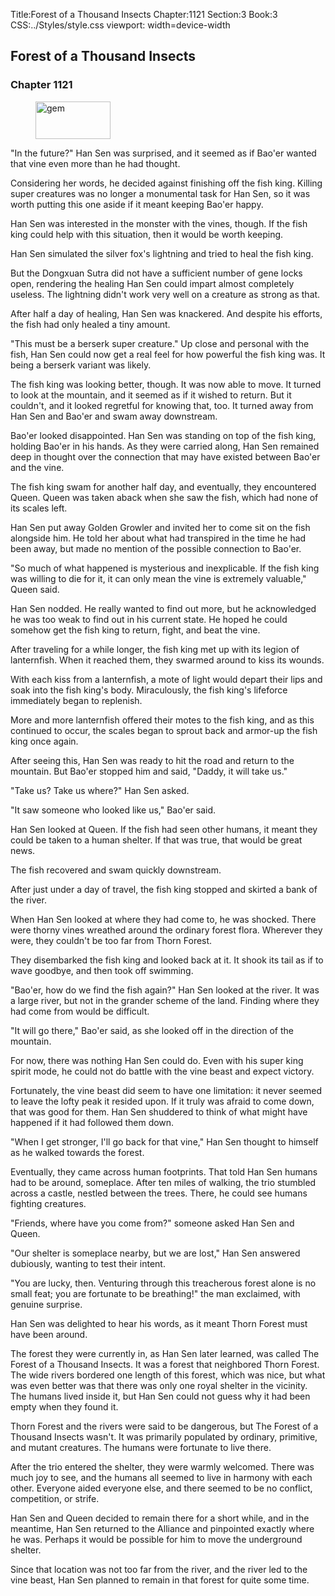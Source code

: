 Title:Forest of a Thousand Insects 
Chapter:1121 
Section:3 
Book:3 
CSS:../Styles/style.css 
viewport: width=device-width
  
## Forest of a Thousand Insects
### Chapter 1121
  
<figure>
	<img src="../Images/gem.gif" alt="gem" id="gem" width="120" height="60" />
</figure>
  

  
"In the future?" Han Sen was surprised, and it seemed as if Bao'er wanted that vine even more than he had thought.

Considering her words, he decided against finishing off the fish king. Killing super creatures was no longer a monumental task for Han Sen, so it was worth putting this one aside if it meant keeping Bao'er happy.

Han Sen was interested in the monster with the vines, though. If the fish king could help with this situation, then it would be worth keeping.

Han Sen simulated the silver fox's lightning and tried to heal the fish king.

But the Dongxuan Sutra did not have a sufficient number of gene locks open, rendering the healing Han Sen could impart almost completely useless. The lightning didn't work very well on a creature as strong as that.

After half a day of healing, Han Sen was knackered. And despite his efforts, the fish had only healed a tiny amount.

"This must be a berserk super creature." Up close and personal with the fish, Han Sen could now get a real feel for how powerful the fish king was. It being a berserk variant was likely.

The fish king was looking better, though. It was now able to move. It turned to look at the mountain, and it seemed as if it wished to return. But it couldn't, and it looked regretful for knowing that, too. It turned away from Han Sen and Bao'er and swam away downstream.

Bao'er looked disappointed. Han Sen was standing on top of the fish king, holding Bao'er in his hands. As they were carried along, Han Sen remained deep in thought over the connection that may have existed between Bao'er and the vine.

The fish king swam for another half day, and eventually, they encountered Queen. Queen was taken aback when she saw the fish, which had none of its scales left.

Han Sen put away Golden Growler and invited her to come sit on the fish alongside him. He told her about what had transpired in the time he had been away, but made no mention of the possible connection to Bao'er.

"So much of what happened is mysterious and inexplicable. If the fish king was willing to die for it, it can only mean the vine is extremely valuable," Queen said.

Han Sen nodded. He really wanted to find out more, but he acknowledged he was too weak to find out in his current state. He hoped he could somehow get the fish king to return, fight, and beat the vine.

After traveling for a while longer, the fish king met up with its legion of lanternfish. When it reached them, they swarmed around to kiss its wounds.

With each kiss from a lanternfish, a mote of light would depart their lips and soak into the fish king's body. Miraculously, the fish king's lifeforce immediately began to replenish.

More and more lanternfish offered their motes to the fish king, and as this continued to occur, the scales began to sprout back and armor-up the fish king once again.

After seeing this, Han Sen was ready to hit the road and return to the mountain. But Bao'er stopped him and said, "Daddy, it will take us."

"Take us? Take us where?" Han Sen asked.

"It saw someone who looked like us," Bao'er said.

Han Sen looked at Queen. If the fish had seen other humans, it meant they could be taken to a human shelter. If that was true, that would be great news.

The fish recovered and swam quickly downstream.

After just under a day of travel, the fish king stopped and skirted a bank of the river.

When Han Sen looked at where they had come to, he was shocked. There were thorny vines wreathed around the ordinary forest flora. Wherever they were, they couldn't be too far from Thorn Forest.

They disembarked the fish king and looked back at it. It shook its tail as if to wave goodbye, and then took off swimming.

"Bao'er, how do we find the fish again?" Han Sen looked at the river. It was a large river, but not in the grander scheme of the land. Finding where they had come from would be difficult.

"It will go there," Bao'er said, as she looked off in the direction of the mountain.

For now, there was nothing Han Sen could do. Even with his super king spirit mode, he could not do battle with the vine beast and expect victory.

Fortunately, the vine beast did seem to have one limitation: it never seemed to leave the lofty peak it resided upon. If it truly was afraid to come down, that was good for them. Han Sen shuddered to think of what might have happened if it had followed them down.

"When I get stronger, I'll go back for that vine," Han Sen thought to himself as he walked towards the forest.

Eventually, they came across human footprints. That told Han Sen humans had to be around, someplace. After ten miles of walking, the trio stumbled across a castle, nestled between the trees. There, he could see humans fighting creatures.

"Friends, where have you come from?" someone asked Han Sen and Queen.

"Our shelter is someplace nearby, but we are lost," Han Sen answered dubiously, wanting to test their intent.

"You are lucky, then. Venturing through this treacherous forest alone is no small feat; you are fortunate to be breathing!" the man exclaimed, with genuine surprise.

Han Sen was delighted to hear his words, as it meant Thorn Forest must have been around.

The forest they were currently in, as Han Sen later learned, was called The Forest of a Thousand Insects. It was a forest that neighbored Thorn Forest. The wide rivers bordered one length of this forest, which was nice, but what was even better was that there was only one royal shelter in the vicinity. The humans lived inside it, but Han Sen could not guess why it had been empty when they found it.

Thorn Forest and the rivers were said to be dangerous, but The Forest of a Thousand Insects wasn't. It was primarily populated by ordinary, primitive, and mutant creatures. The humans were fortunate to live there.

After the trio entered the shelter, they were warmly welcomed. There was much joy to see, and the humans all seemed to live in harmony with each other. Everyone aided everyone else, and there seemed to be no conflict, competition, or strife.

Han Sen and Queen decided to remain there for a short while, and in the meantime, Han Sen returned to the Alliance and pinpointed exactly where he was. Perhaps it would be possible for him to move the underground shelter.

Since that location was not too far from the river, and the river led to the vine beast, Han Sen planned to remain in that forest for quite some time.